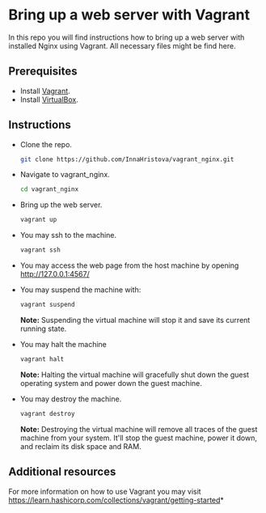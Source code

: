 # Bring up a web server with Vagrant

In this repo you will find instructions how to bring up a web server with installed Nginx using Vagrant. All necessary files might be find here.

## Prerequisites

* Install [Vagrant](https://www.vagrantup.com/downloads).
* Install [VirtualBox](https://www.virtualbox.org/wiki/Downloads).


## Instructions

* Clone the repo.

  ```bash
  git clone https://github.com/InnaHristova/vagrant_nginx.git
  ``` 

* Navigate to vagrant_nginx.

  ```bash
  cd vagrant_nginx
  ```
* Bring up the web server. 
  
  ```bash
  vagrant up
  ```

* You may ssh to the machine.

  ```bash
  vagrant ssh
  ```

* You may access the web page from the host machine by opening http://127.0.0.1:4567/  

* You may suspend the machine with:   

  ```bash
  vagrant suspend
  ```
  **Note:** Suspending the virtual machine will stop it and save its current running state.
  
* You may halt the machine

  ```bash
  vagrant halt
  ```

  **Note:** Halting the virtual machine will gracefully shut down the guest operating system and power down the guest machine.

* You may destroy the machine.

  ```bash
  vagrant destroy
  ```
  **Note:** Destroying the virtual machine will remove all traces of the guest machine from your system. It'll stop the guest machine, power it down, and reclaim its disk space and RAM.
  
## Additional resources    

For more information on how to use Vagrant you may visit https://learn.hashicorp.com/collections/vagrant/getting-started*
